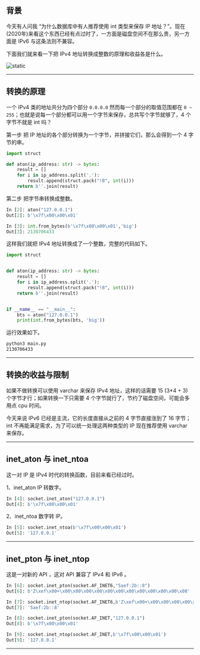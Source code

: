 ## 背景
今天有人问我 “为什么数据库中有人推荐使用 int 类型来保存 IP 地址？”。现在(2020年)来看这个东西已经有点过时了，一方面是磁盘空间不在那么贵，另一方面是 IPv6 与这条法则不兼容。

下面我们就来看一下把 IPv4 地址转换成整数的原理和收益各是什么。

![static](static/2020-26/sqlpy-ip.jpg)

---

## 转换的原理
一个 IPv4 类的地址共分为四个部分 `0.0.0.0` 然而每一个部分的取值范围都在 `0 ~ 255`；也就是说每一个部分都可以用一个字节来保存，总共写个字节就够了，4 个字节不就是 int 吗？

第一步 把 IP 地址的各个部分转换为一个字节，并拼接它们，那么会得到一个 4 字节的串。
```python
import struct

def aton(ip_address: str) -> bytes:
    result = []
    for i in ip_address.split('.'):
        result.append(struct.pack("!B", int(i)))
    return b''.join(result)
```

第二步 把字节串转换成整数。
```python
In [2]: aton("127.0.0.1")                                                                                                      
Out[2]: b'\x7f\x00\x00\x01'

In [3]: int.from_bytes(b'\x7f\x00\x00\x01','big')                                                                              
Out[3]: 2130706433
```

这样我们就把 IPv4 地址转换成了一个整数，完整的代码如下。

```python
import struct


def aton(ip_address: str) -> bytes:
    result = []
    for i in ip_address.split('.'):
        result.append(struct.pack("!B", int(i)))
    return b''.join(result)


if __name__ == "__main__":
    bts = aton("127.0.0.1")
    print(int.from_bytes(bts, 'big'))

```
运行效果如下。
```bash
python3 main.py 
2130706433
```
---

## 转换的收益与限制
如果不做转换可以使用 varchar 来保存 IPv4 地址，这样的话需要 15 (3*4 + 3) 个字节才行；如果转换一下只需要 4 个字节就行了，节约了磁盘空间，可能会多用点 cpu 时间。

今天来说 IPv6 已经是主流，它的长度直接从之前的 4 字节直接涨到了 16 字节；int 不再能满足需求，为了可以统一处理这两种类型的 IP 现在推荐使用 varchar 来保存。

---

## inet_aton 与 inet_ntoa
这一对 IP 是 IPv4 时代的转换函数，目前来看已经过时。

1、inet_aton IP 转数字。
```python
In [4]: socket.inet_aton("127.0.0.1")                                                                                          
Out[4]: b'\x7f\x00\x00\x01'

```

2、inet_ntoa 数字转 IP。
```python
In [5]: socket.inet_ntoa(b'\x7f\x00\x00\x01')                                                                                  
Out[5]: '127.0.0.1'
```

---

## inet_pton 与 inet_ntop
这是一对新的 API ，这对 API 兼容了 IPv4 和 IPv6 。
```python
In [6]: socket.inet_pton(socket.AF_INET6,"5aef:2b::8")                                                                         
Out[6]: b'Z\xef\x00+\x00\x00\x00\x00\x00\x00\x00\x00\x00\x00\x00\x08'

In [7]: socket.inet_ntop(socket.AF_INET6,b'Z\xef\x00+\x00\x00\x00\x00\x00\x00\x00\x00\x00\x00\x00\x08')                        
Out[7]: '5aef:2b::8'

In [8]: socket.inet_pton(socket.AF_INET,"127.0.0.1")                                                                           
Out[8]: b'\x7f\x00\x00\x01'

In [9]: socket.inet_ntop(socket.AF_INET,b'\x7f\x00\x00\x01')                                                                  
Out[9]: '127.0.0.1'
```

---


